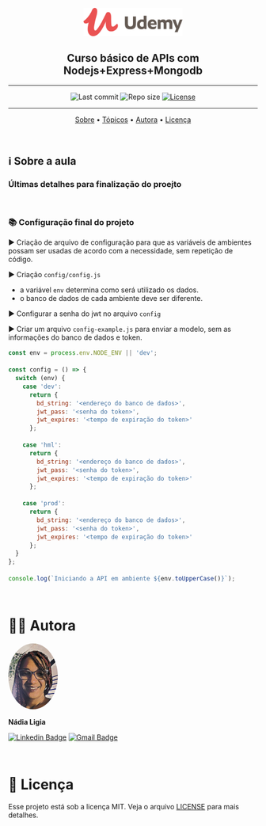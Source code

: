 <p align="center"><img src="../../assets/logo.png" width=200></p>
<h2 align="center">Curso básico de APIs com Nodejs+Express+Mongodb</h2>

---

<p align="center">
  <img alt="Last commit" src="https://img.shields.io/github/last-commit/nlnadialigia/udemy" />

  <img alt="Repo size" src="https://img.shields.io/github/repo-size/nlnadialigia/udemy"/>
   
  <a href="./license.md">
  <img alt="License" src="https://img.shields.io/badge/License-MIT-informational"/>
  </a>
</p>

---

<p align="center">
  <a href="#-information_source-sobre-a-aula">Sobre</a> •
  <a href="#-open_file_folder-tópicos">Tópicos</a> • 
  <a href="#-woman_office_worker-autora">Autora</a> • 
  <a href="#-pencil-licença">Licença</a>
</p>
<br>

## ℹ️ Sobre a aula

<h3>Últimas detalhes para finalização do proejto</h3><br>

### 📚 Configuração final do projeto

▶️ Criação de arquivo de configuração para que as variáveis de ambientes possam ser usadas de acordo com a necessidade, sem repetição de código.

▶️ Criação `config/config.js`
- a variável `env` determina como será utilizado os dados.  
- o banco de dados de cada ambiente deve ser diferente.

▶️ Configurar a senha do jwt no arquivo `config`

▶️ Criar um arquivo `config-example.js` para enviar a modelo, sem as informações do banco de dados e token.

```js
const env = process.env.NODE_ENV || 'dev';

const config = () => {
  switch (env) {
    case 'dev':
      return {
        bd_string: '<endereço do banco de dados>',
        jwt_pass: '<senha do token>',
        jwt_expires: '<tempo de expiração do token>'
      };

    case 'hml':
      return {
        bd_string: '<endereço do banco de dados>',
        jwt_pass: '<senha do token>',
        jwt_expires: '<tempo de expiração do token>'
      };

    case 'prod':
      return {
        bd_string: '<endereço do banco de dados>',
        jwt_pass: '<senha do token>',
        jwt_expires: '<tempo de expiração do token>'
      };
  }
};

console.log(`Iniciando a API em ambiente ${env.toUpperCase()}`);
```

<br>

# 👩‍💼 Autora
<img style="border-radius: 50%;" src="../../assets/picture.jpg" width="100px;" alt="Picture"/>
<p><b>Nádia Ligia</b></p>

[![Linkedin Badge](https://img.shields.io/badge/-nlnadialigia-blueviolet?style=flat&logo=Linkedin&logoColor=white&link=https://www.linkedin.com/in/nlnadialigia/)](https://www.linkedin.com/in/nlnadialigia/) 
[![Gmail Badge](https://img.shields.io/badge/-nlnadialigia@gmail.com-blueviolet?style=flat&logo=Gmail&logoColor=white&link=mailto:nlnadialigia@gmail.com)](mailto:nlnadialigia@gmail.com)

<br>

# 📝 Licença

Esse projeto está sob a licença MIT. Veja o arquivo [LICENSE](../../LICENSE) para mais detalhes.

